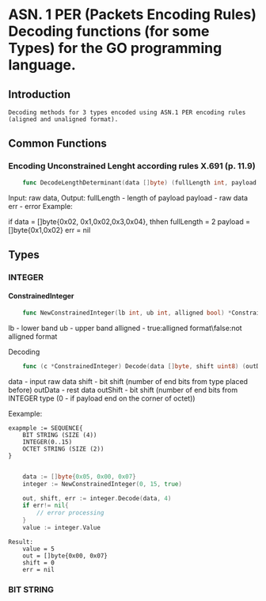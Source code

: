 # ASN. 1 PER (Packets Encoding Rules) Decoding functions (for some Types) for the GO programming language.

## Introduction

    Decoding methods for 3 types encoded using ASN.1 PER encoding rules (aligned and unaligned format).

## Common Functions    

### Encoding Unconstrained Lenght according rules X.691 (p. 11.9)

```go
    func DecodeLengthDeterminant(data []byte) (fullLength int, payload []byte, err error)
```
Input: raw data,
Output:
    fullLength - length of payload
    payload - raw data
    err - error
Example:

   if data = []byte{0x02, 0x1,0x02,0x3,0x04}, 
   thhen
   fullLength = 2
   payload = []byte{0x1,0x02}
   err = nil

## Types

### INTEGER

#### ConstrainedInteger

```go
    func NewConstrainedInteger(lb int, ub int, alligned bool) *ConstrainedInteger
```
lb - lower band
ub - upper band
alligned - true:alligned format\false:not alligned format 

Decoding 

```go
    func (c *ConstrainedInteger) Decode(data []byte, shift uint8) (outData []byte, outShift uint8, err error)
```

data - input raw data
shift - bit shift (number of end bits from type placed before)
outData - rest data 
outShift - bit shift (number of end bits from INTEGER type (0 - if payload end on the corner of octet))

Eexample:

```
exapmple := SEQUENCE{
    BIT STRING (SIZE (4))
    INTEGER(0..15)
    OCTET STRING (SIZE (2))
}
```

```go

    data := []byte{0x05, 0x00, 0x07}
    integer := NewConstrainedInteger(0, 15, true)

    out, shift, err := integer.Decode(data, 4)
    if err!= nil{
        // error processing
    }
    value := integer.Value
```
```
Result:
    value = 5
    out = []byte{0x00, 0x07}
    shift = 0
    err = nil
```

### BIT STRING